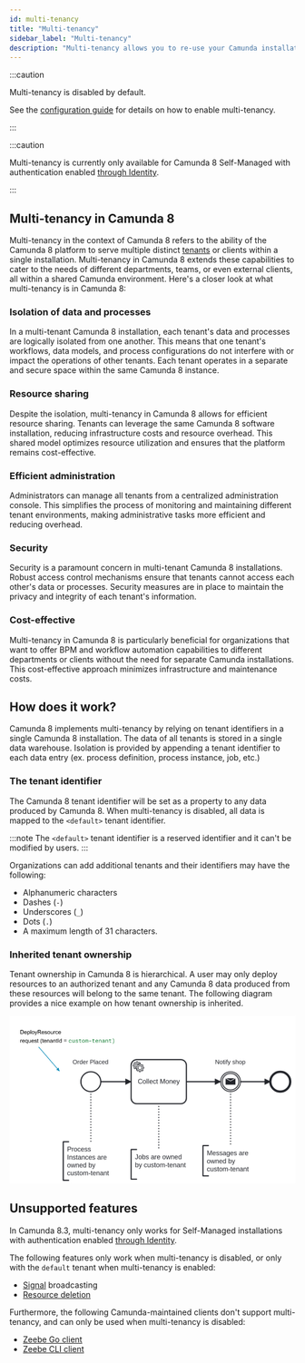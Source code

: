 ```yaml
---
id: multi-tenancy
title: "Multi-tenancy"
sidebar_label: "Multi-tenancy"
description: "Multi-tenancy allows you to re-use your Camunda installation."
---
```


:::caution

Multi-tenancy is disabled by default.

See the [configuration guide](/self-managed/operational-guides/configure-multi-tenancy.md) for details on how to enable multi-tenancy.

:::

:::caution

Multi-tenancy is currently only available for Camunda 8 Self-Managed with authentication enabled [through Identity](/self-managed/identity/what-is-identity.md).

:::

## Multi-tenancy in Camunda 8

Multi-tenancy in the context of Camunda 8 refers to the ability of the Camunda 8 platform to serve multiple distinct
[tenants](/self-managed/identity/user-guide/tenants/managing-tenants.md) or clients within a single installation. Multi-tenancy in Camunda 8 extends these capabilities to cater to the
needs of different departments, teams, or even external clients, all within a shared Camunda environment. Here's a closer
look at what multi-tenancy is in Camunda 8:

### Isolation of data and processes

In a multi-tenant Camunda 8 installation, each tenant's data and processes are logically isolated from one another.
This means that one tenant's workflows, data models, and process configurations do not interfere with or impact the
operations of other tenants. Each tenant operates in a separate and secure space within the same Camunda 8 instance.

### Resource sharing

Despite the isolation, multi-tenancy in Camunda 8 allows for efficient resource sharing. Tenants can leverage the same
Camunda 8 software installation, reducing infrastructure costs and resource overhead. This shared model optimizes
resource utilization and ensures that the platform remains cost-effective.

### Efficient administration

Administrators can manage all tenants from a centralized administration console. This simplifies the process of
monitoring and maintaining different tenant environments, making administrative tasks more efficient and reducing
overhead.

### Security

Security is a paramount concern in multi-tenant Camunda 8 installations. Robust access control mechanisms ensure that
tenants cannot access each other's data or processes. Security measures are in place to maintain the privacy and
integrity of each tenant's information.

### Cost-effective

Multi-tenancy in Camunda 8 is particularly beneficial for organizations that want to offer BPM and workflow automation
capabilities to different departments or clients without the need for separate Camunda installations. This
cost-effective approach minimizes infrastructure and maintenance costs.

## How does it work?

Camunda 8 implements multi-tenancy by relying on tenant identifiers in a single Camunda 8 installation. The data of
all tenants is stored in a single data warehouse. Isolation is provided by appending a tenant identifier to each data
entry (ex. process definition, process instance, job, etc.)

### The tenant identifier

The Camunda 8 tenant identifier will be set as a property to any data produced by Camunda 8. When multi-tenancy is
disabled, all data is mapped to the `<default>` tenant identifier.

:::note
The `<default>` tenant identifier is a reserved identifier and it can't be modified by users.
:::

Organizations can add additional tenants and their identifiers may have the following:

- Alphanumeric characters
- Dashes (`-`)
- Underscores (`_`)
- Dots (`.`)
- A maximum length of 31 characters.

### Inherited tenant ownership

Tenant ownership in Camunda 8 is hierarchical. A user may only deploy resources to an authorized tenant and any
Camunda 8 data produced from these resources will belong to the same tenant. The following diagram provides a nice
example on how tenant ownership is inherited.

![Tenant ownership inheritance diagram](img/multi-tenancy.png)

## Unsupported features

In Camunda 8.3, multi-tenancy only works for Self-Managed installations with authentication enabled [through Identity](../../../self-managed/identity/what-is-identity/).

The following features only work when multi-tenancy is disabled, or only with the `default` tenant
when multi-tenancy is enabled:

- [Signal](../../components/concepts/signals.md) broadcasting
- [Resource deletion](../../apis-tools/grpc.md#deleteresource-rpc)

Furthermore, the following Camunda-maintained clients don't support multi-tenancy, and can only be used when
multi-tenancy is disabled:

- [Zeebe Go client](../../apis-tools/go-client/go-get-started.md)
- [Zeebe CLI client](../../apis-tools/cli-client/cli-get-started.md)
